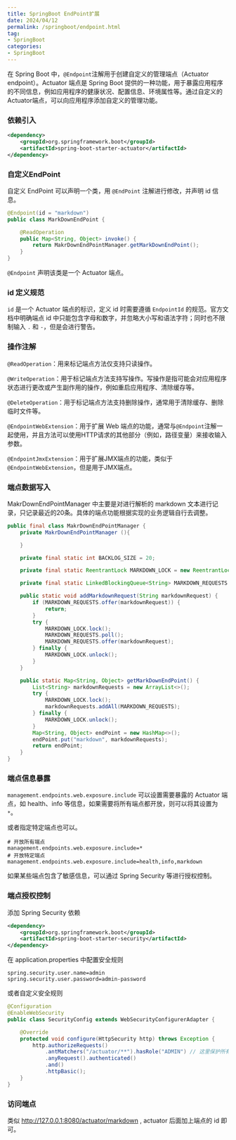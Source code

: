 ```yaml
---
title: SpringBoot EndPoint扩展
date: 2024/04/12
permalink: /springboot/endpoint.html
tag: 
- SpringBoot
categories: 
- SpringBoot
---
```


在 Spring Boot 中，`@Endpoint`注解用于创建自定义的管理端点（Actuator  endpoint）。Actuator 端点是 Spring  Boot 提供的一种功能，用于暴露应用程序的不同信息，例如应用程序的健康状况、配置信息、环境属性等。通过自定义的Actuator端点，可以向应用程序添加自定义的管理功能。

### 依赖引入

```xml
<dependency>
    <groupId>org.springframework.boot</groupId>
    <artifactId>spring-boot-starter-actuator</artifactId>
</dependency>
```

### 自定义EndPoint

自定义 EndPoint 可以声明一个类，用 `@EndPoint` 注解进行修改，并声明 id 信息。

```java
@Endpoint(id = "markdown")
public class MarkDownEndPoint {

    @ReadOperation
    public Map<String, Object> invoke() {
        return MakrDownEndPointManager.getMarkDownEndPoint();
    }
}
```

`@Endpoint` 声明该类是一个 Actuator 端点。

### id 定义规范

`id` 是一个 Actuator 端点的标识，定义 id 时需要遵循 `EndpointId` 的规范。官方文档中明确端点 id 中只能包含字母和数字，并忽略大小写和语法字符；同时也不限制输入 `.` 和 `-`，但是会进行警告。

### 操作注解

`@ReadOperation`：用来标记端点方法仅支持只读操作。

`@WriteOperation`：用于标记端点方法支持写操作。写操作是指可能会对应用程序状态进行更改或产生副作用的操作，例如重启应用程序、清除缓存等。

`@DeleteOperation`：用于标记端点方法支持删除操作，通常用于清除缓存、删除临时文件等。

`@EndpointWebExtension`：用于扩展 Web 端点的功能，通常与`@Endpoint`注解一起使用，并且方法可以使用HTTP请求的其他部分（例如，路径变量）来接收输入参数。

`@EndpointJmxExtension`：用于扩展JMX端点的功能，类似于`@EndpointWebExtension`，但是用于JMX端点。

### 端点数据写入

MakrDownEndPointManager 中主要是对进行解析的 markdown 文本进行记录，只记录最近的20条。具体的端点功能根据实现的业务逻辑自行去调整。

```java
public final class MakrDownEndPointManager {
    private MakrDownEndPointManager (){

    }

    private final static int BACKLOG_SIZE = 20;

    private final static ReentrantLock MARKDOWN_LOCK = new ReentrantLock();

    private final static LinkedBlockingQueue<String> MARKDOWN_REQUESTS = new LinkedBlockingQueue(BACKLOG_SIZE);

    public static void addMarkdownRequest(String markdownRequest) {
        if (MARKDOWN_REQUESTS.offer(markdownRequest)) {
            return;
        }
        try {
            MARKDOWN_LOCK.lock();
            MARKDOWN_REQUESTS.poll();
            MARKDOWN_REQUESTS.offer(markdownRequest);
        } finally {
            MARKDOWN_LOCK.unlock();
        }
    }

    public static Map<String, Object> getMarkDownEndPoint() {
        List<String> markdownRequests = new ArrayList<>();
        try {
            MARKDOWN_LOCK.lock();
            markdownRequests.addAll(MARKDOWN_REQUESTS);
        } finally {
            MARKDOWN_LOCK.unlock();
        }
        Map<String, Object> endPoint = new HashMap<>();
        endPoint.put("markdown", markdownRequests);
        return endPoint;
    }
}
```

### 端点信息暴露

`management.endpoints.web.exposure.include` 可以设置需要暴露的 Actuator 端点，如 health、info 等信息，如果需要将所有端点都开放，则可以将其设置为 `*`。

或者指定特定端点也可以。

```properties
# 开放所有端点
management.endpoints.web.exposure.include=*
# 开放特定端点
management.endpoints.web.exposure.include=health,info,markdown
```

如果某些端点包含了敏感信息，可以通过 Spring Security 等进行授权控制。

### 端点授权控制

添加 Spring Security 依赖

```xml
<dependency>
    <groupId>org.springframework.boot</groupId>
    <artifactId>spring-boot-starter-security</artifactId>
</dependency>
```

在 application.properties 中配置安全规则

```properties
spring.security.user.name=admin
spring.security.user.password=admin-password
```

或者自定义安全规则

```java
@Configuration
@EnableWebSecurity
public class SecurityConfig extends WebSecurityConfigurerAdapter {

    @Override
    protected void configure(HttpSecurity http) throws Exception {
        http.authorizeRequests()
            .antMatchers("/actuator/**").hasRole("ADMIN") // 这里保护所有Actuator端点
            .anyRequest().authenticated()
            .and()
            .httpBasic();
    }
}
```

### 访问端点

类似 http://127.0.0.1:8080/actuator/markdown , actuator 后面加上端点的 id 即可。





